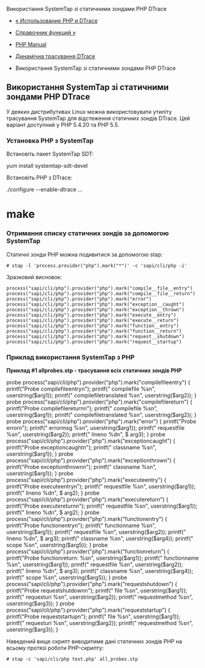 Використання SystemTap зі статичними зондами PHP DTrace

-   [« Использование PHP и DTrace](features.dtrace.dtrace.html)
    
-   [Справочник функций »](funcref.html)
    
-   [PHP Manual](index.html)
    
-   [Динамічна трасування DTrace](features.dtrace.html)
    
-   Використання SystemTap зі статичними зондами PHP DTrace
    

## Використання SystemTap зі статичними зондами PHP DTrace

У деяких дистрибутивах Linux можна використовувати утиліту трасування SystemTap для відстеження статичних зондів DTrace. Цей варіант доступний у PHP 5.4.20 та PHP 5.5.

### Установка PHP з SystemTap

Встановіть пакет SystemTap SDT:

yum install systemtap-sdt-devel

Встановіть PHP з DTrace:

./configure --enable-dtrace ...

# make

### Отримання списку статичних зондів за допомогою SystemTap

Статичні зонди PHP можна подивитися за допомогою stap:

```
# stap -l 'process.provider("php").mark("*")' -c 'sapi/cli/php -i'
```

Зразковий висновок:

```
process("sapi/cli/php").provider("php").mark("compile__file__entry")
process("sapi/cli/php").provider("php").mark("compile__file__return")
process("sapi/cli/php").provider("php").mark("error")
process("sapi/cli/php").provider("php").mark("exception__caught")
process("sapi/cli/php").provider("php").mark("exception__thrown")
process("sapi/cli/php").provider("php").mark("execute__entry")
process("sapi/cli/php").provider("php").mark("execute__return")
process("sapi/cli/php").provider("php").mark("function__entry")
process("sapi/cli/php").provider("php").mark("function__return")
process("sapi/cli/php").provider("php").mark("request__shutdown")
process("sapi/cli/php").provider("php").mark("request__startup")
```

### Приклад використання SystemTap з PHP

**Приклад #1 allprobes.stp - трасування всіх статичних зондів PHP**

probe process("sapi/cli/php").provider("php").mark("compilefileentry") { printf("Probe compilefileentryn"); printf(" compilefile %sn", userstring($arg1)); printf(" compilefiletranslated %sn", userstring($arg2)); } probe process("sapi/cli/php").provider("php").mark("compilefilereturn") { printf("Probe compilefilereturnn"); printf(" compilefile %sn", userstring($arg1)); printf(" compilefiletranslated %sn", userstring($arg2)); } probe process("sapi/cli/php").provider("php").mark("error") { printf("Probe errorn"); printf(" errormsg %sn", userstring($arg1)); printf(" requestfile %sn", userstring($arg2)); printf(" lineno %dn", $ arg3); } probe process("sapi/cli/php").provider("php").mark("exceptioncaught") { printf("Probe exceptioncaughtn"); printf(" classname %sn", userstring($arg1)); } probe process("sapi/cli/php").provider("php").mark("exceptionthrown") { printf("Probe exceptionthrownn"); printf(" classname %sn", userstring($arg1)); } probe process("sapi/cli/php").provider("php").mark("executeentry") { printf("Probe executeentryn"); printf(" requestfile %sn", userstring($arg1)); printf(" lineno %dn", $ arg2); } probe process("sapi/cli/php").provider("php").mark("executereturn") { printf("Probe executereturnn"); printf(" requestfile %sn", userstring($arg1)); printf(" lineno %dn", $ arg2); } probe process("sapi/cli/php").provider("php").mark("functionentry") { printf("Probe functionentryn"); printf(" functionname %sn", userstring($arg1)); printf(" requestfile %sn", userstring($arg2)); printf(" lineno %dn", $ arg3); printf(" classname %sn", userstring($arg4)); printf(" scope %sn", userstring($arg5)); } probe process("sapi/cli/php").provider("php").mark("functionreturn") { printf("Probe functionreturn: %sn", userstring($arg1)); printf(" functionname %sn", userstring($arg1)); printf(" requestfile %sn", userstring($arg2)); printf(" lineno %dn", $ arg3); printf(" classname %sn", userstring($arg4)); printf(" scope %sn", userstring($arg5)); } probe process("sapi/cli/php").provider("php").mark("requestshutdown") { printf("Probe requestshutdownn"); printf(" file %sn", userstring($arg1)); printf(" requesturi %sn", userstring($arg2)); printf(" requestmethod %sn", userstring($arg3)); } probe process("sapi/cli/php").provider("php").mark("requeststartup") { printf("Probe requeststartupn"); printf(" file %sn", userstring($arg1)); printf(" requesturi %sn", userstring($arg2)); printf(" requestmethod %sn", userstring($arg3)); }

Наведений вище скрипт виводитиме дані статичних зондів PHP на всьому протязі роботи PHP-скрипту:

```
# stap -c 'sapi/cli/php test.php' all_probes.stp
```